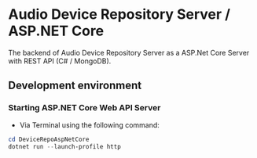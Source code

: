 # Audio Device Repository Server / ASP.NET Core 

The backend of Audio Device Repository Server as a ASP.Net Core Server with REST API (C# / MongoDB).

## Development environment

### Starting ASP.NET Core Web API Server

- Via Terminal using the following command:

```powershell or bash
cd DeviceRepoAspNetCore
dotnet run --launch-profile http
```
